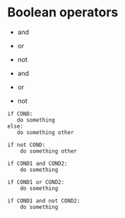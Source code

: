 # Boolean operators

* and
* or
* not

* and
* or
* not


```
if COND:
   do something
else:
   do something other

if not COND:
    do something other

if COND1 and COND2:
    do something

if COND1 or COND2:
    do something

if COND1 and not COND2:
    do something
```


